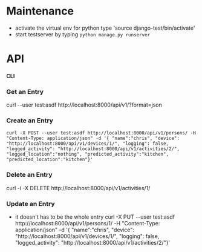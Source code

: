 # Maintenance

* activate the virtual env for python type 'source django-test/bin/activate'
* start testserver by typing `python manage.py runserver`


# API

#### CLI

### Get an Entry
curl --user test:asdf http://localhost:8000/api/v1/?format=json

### Create an Entry
`curl -X POST --user test:asdf http://localhost:8000/api/v1/persons/ -H "Content-Type: application/json" -d '{ "name":"chris", "device": "http://localhost:8000/api/v1/devices/1/", "logging": false, "logged_activity": "http://localhost:8000/api/v1/activities/2/", "logged_location":"nothing", "predicted_activity":"kitchen", "predicted_location":"kitchen"}'`

### Delete an Entry
curl -i -X DELETE http://localhost:8000/api/v1/activities/1/

### Update an Entry
* it doesn't has to be the whole entry 
curl -X PUT --user test:asdf http://localhost:8000/api/v1/persons/1/ -H "Content-Type: application/json" -d '{ "name":"chris", "device": "http://localhost:8000/api/v1/devices/1/", "logging": false, "logged_activity": "http://localhost:8000/api/v1/activities/2/"}'


### 
